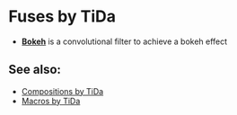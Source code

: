
# Fuses by TiDa

- **[Bokeh](Bokeh.md)** is a convolutional filter to achieve a bokeh effect

## See also:

- [Compositions by TiDa](../Comp/tida/README.md)
- [Macros by TiDa](../Macros/tida/README.md)
